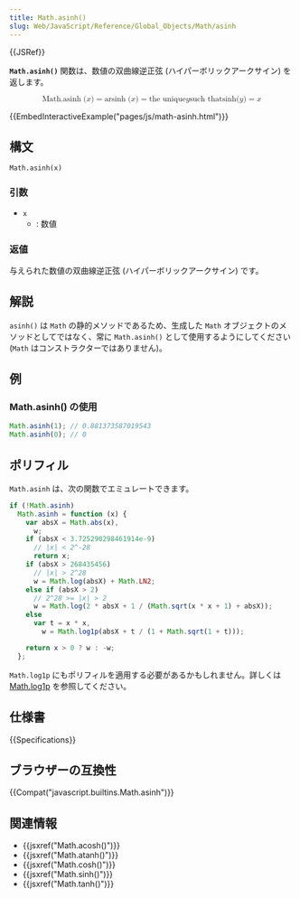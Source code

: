 ```yaml
---
title: Math.asinh()
slug: Web/JavaScript/Reference/Global_Objects/Math/asinh
---
```


{{JSRef}}

**`Math.asinh()`** 関数は、数値の双曲線逆正弦 (ハイパーボリックアークサイン) を返します。

<math display="block"><semantics><mrow><mstyle mathvariant="monospace"><mrow><mo lspace="0em" rspace="thinmathspace">Math.asinh</mo><mo stretchy="false">(</mo><mi>x</mi><mo stretchy="false">)</mo></mrow></mstyle><mo>=</mo><mo lspace="0em" rspace="thinmathspace">arsinh</mo><mo stretchy="false">(</mo><mi>x</mi><mo stretchy="false">)</mo><mo>=</mo><mtext> the unique </mtext><mspace width="thickmathspace"></mspace><mi>y</mi><mspace width="thickmathspace"></mspace><mtext>such that</mtext><mspace width="thickmathspace"></mspace><mo lspace="0em" rspace="0em">sinh</mo><mo stretchy="false">(</mo><mi>y</mi><mo stretchy="false">)</mo><mo>=</mo><mi>x</mi></mrow><annotation encoding="TeX">\mathtt{\operatorname{Math.asinh}(x)} = \operatorname{arsinh}(x) = \text{ the unique } \; y \; \text{such that} \; \sinh(y) = x</annotation></semantics></math>

{{EmbedInteractiveExample("pages/js/math-asinh.html")}}

## 構文

```
Math.asinh(x)
```

### 引数

- `x`
  - : 数値

### 返値

与えられた数値の双曲線逆正弦 (ハイパーボリックアークサイン) です。

## 解説

`asinh()` は `Math` の静的メソッドであるため、生成した `Math` オブジェクトのメソッドとしてではなく、常に `Math.asinh()` として使用するようにしてください (`Math` はコンストラクターではありません)。

## 例

### Math.asinh() の使用

```js
Math.asinh(1); // 0.881373587019543
Math.asinh(0); // 0
```

## ポリフィル

`Math.asinh` は、次の関数でエミュレートできます。

```js
if (!Math.asinh)
  Math.asinh = function (x) {
    var absX = Math.abs(x),
      w;
    if (absX < 3.725290298461914e-9)
      // |x| < 2^-28
      return x;
    if (absX > 268435456)
      // |x| > 2^28
      w = Math.log(absX) + Math.LN2;
    else if (absX > 2)
      // 2^28 >= |x| > 2
      w = Math.log(2 * absX + 1 / (Math.sqrt(x * x + 1) + absX));
    else
      var t = x * x,
        w = Math.log1p(absX + t / (1 + Math.sqrt(1 + t)));

    return x > 0 ? w : -w;
  };
```

`Math.log1p` にもポリフィルを適用する必要があるかもしれません。詳しくは [Math.log1p](/ja/docs/Web/JavaScript/Reference/Global_Objects/Math/log1p) を参照してください。

## 仕様書

{{Specifications}}

## ブラウザーの互換性

{{Compat("javascript.builtins.Math.asinh")}}

## 関連情報

- {{jsxref("Math.acosh()")}}
- {{jsxref("Math.atanh()")}}
- {{jsxref("Math.cosh()")}}
- {{jsxref("Math.sinh()")}}
- {{jsxref("Math.tanh()")}}
